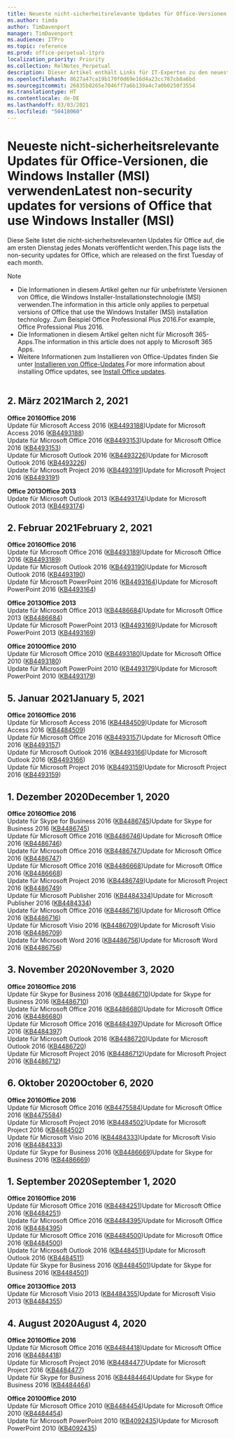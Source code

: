 ```yaml
---
title: Neueste nicht-sicherheitsrelevante Updates für Office-Versionen, die Windows Installer (MSI) verwenden
ms.author: timda
author: TimDavenport
manager: TimDavenport
ms.audience: ITPro
ms.topic: reference
ms.prod: office-perpetual-itpro
localization_priority: Priority
ms.collection: RelNotes_Perpetual
description: Dieser Artikel enthält Links für IT-Experten zu den neuesten nicht-sicherheitsrelevanten Updateinformationen für dauerhafte Versionen von Office 2016, Office 2013 und Office 2010
ms.openlocfilehash: 8627a47ca19b170f0d69e16d4a23cc787cb8a6bd
ms.sourcegitcommit: 26835b8265e7046ff7a6b139a4c7a0b0250f3554
ms.translationtype: HT
ms.contentlocale: de-DE
ms.lasthandoff: 03/03/2021
ms.locfileid: "50418060"
---
```

# <a name="latest-non-security-updates-for-versions-of-office-that-use-windows-installer-msi"></a><span data-ttu-id="afa14-103">Neueste nicht-sicherheitsrelevante Updates für Office-Versionen, die Windows Installer (MSI) verwenden</span><span class="sxs-lookup"><span data-stu-id="afa14-103">Latest non-security updates for versions of Office that use Windows Installer (MSI)</span></span>

<span data-ttu-id="afa14-104">Diese Seite listet die nicht-sicherheitsrelevanten Updates für Office auf, die am ersten Dienstag jedes Monats veröffentlicht werden.</span><span class="sxs-lookup"><span data-stu-id="afa14-104">This page lists the non-security updates for Office, which are released on the first Tuesday of each month.</span></span>

> [!NOTE]
> - <span data-ttu-id="afa14-105">Die Informationen in diesem Artikel gelten nur für unbefristete Versionen von Office, die Windows Installer-Installationstechnologie (MSI) verwenden.</span><span class="sxs-lookup"><span data-stu-id="afa14-105">The information in this article only applies to perpetual versions of Office that use the Windows Installer (MSI) installation technology.</span></span> <span data-ttu-id="afa14-106">Zum Beispiel Office Professional Plus 2016.</span><span class="sxs-lookup"><span data-stu-id="afa14-106">For example, Office Professional Plus 2016.</span></span>
> - <span data-ttu-id="afa14-107">Die Informationen in diesem Artikel gelten nicht für Microsoft 365-Apps.</span><span class="sxs-lookup"><span data-stu-id="afa14-107">The information in this article does not apply to Microsoft 365 Apps.</span></span>
> - <span data-ttu-id="afa14-108">Weitere Informationen zum Installieren von Office-Updates finden Sie unter [Installieren von Office-Updates](https://support.office.com/article/2ab296f3-7f03-43a2-8e50-46de917611c5).</span><span class="sxs-lookup"><span data-stu-id="afa14-108">For more information about installing Office updates, see [Install Office updates](https://support.office.com/article/2ab296f3-7f03-43a2-8e50-46de917611c5).</span></span>
<br/><br/>

## <a name="march-2-2021"></a><span data-ttu-id="afa14-109">2. März 2021</span><span class="sxs-lookup"><span data-stu-id="afa14-109">March 2, 2021</span></span>
<span data-ttu-id="afa14-110">**Office 2016**</span><span class="sxs-lookup"><span data-stu-id="afa14-110">**Office 2016**</span></span><br/>
<span data-ttu-id="afa14-111">Update für Microsoft Access 2016 ([KB4493188](https://support.microsoft.com/help/4493188))</span><span class="sxs-lookup"><span data-stu-id="afa14-111">Update for Microsoft Access 2016 ([KB4493188](https://support.microsoft.com/help/4493188))</span></span> </br> <span data-ttu-id="afa14-112">Update für Microsoft Office 2016 ([KB4493153](https://support.microsoft.com/help/4493153))</span><span class="sxs-lookup"><span data-stu-id="afa14-112">Update for Microsoft Office 2016 ([KB4493153](https://support.microsoft.com/help/4493153))</span></span> </br> <span data-ttu-id="afa14-113">Update für Microsoft Outlook 2016 ([KB4493226](https://support.microsoft.com/help/4493226))</span><span class="sxs-lookup"><span data-stu-id="afa14-113">Update for Microsoft Outlook 2016 ([KB4493226](https://support.microsoft.com/help/4493226))</span></span> </br> <span data-ttu-id="afa14-114">Update für Microsoft Project 2016 ([KB4493191](https://support.microsoft.com/help/4493191))</span><span class="sxs-lookup"><span data-stu-id="afa14-114">Update for Microsoft Project 2016 ([KB4493191](https://support.microsoft.com/help/4493191))</span></span> </br> 


<span data-ttu-id="afa14-115">**Office 2013**</span><span class="sxs-lookup"><span data-stu-id="afa14-115">**Office 2013**</span></span><br/>
<span data-ttu-id="afa14-116">Update für Microsoft Outlook 2013 ([KB4493174](https://support.microsoft.com/help/4493174))</span><span class="sxs-lookup"><span data-stu-id="afa14-116">Update for Microsoft Outlook 2013 ([KB4493174](https://support.microsoft.com/help/4493174))</span></span> </br> 


## <a name="february-2-2021"></a><span data-ttu-id="afa14-117">2. Februar 2021</span><span class="sxs-lookup"><span data-stu-id="afa14-117">February 2, 2021</span></span>
<span data-ttu-id="afa14-118">**Office 2016**</span><span class="sxs-lookup"><span data-stu-id="afa14-118">**Office 2016**</span></span><br/>
<span data-ttu-id="afa14-119">Update für Microsoft Office 2016 ([KB4493189](https://support.microsoft.com/help/4493189))</span><span class="sxs-lookup"><span data-stu-id="afa14-119">Update for Microsoft Office 2016 ([KB4493189](https://support.microsoft.com/help/4493189))</span></span> </br> <span data-ttu-id="afa14-120">Update für Microsoft Outlook 2016 ([KB4493190](https://support.microsoft.com/help/4493190))</span><span class="sxs-lookup"><span data-stu-id="afa14-120">Update for Microsoft Outlook 2016 ([KB4493190](https://support.microsoft.com/help/4493190))</span></span> </br> <span data-ttu-id="afa14-121">Update für Microsoft PowerPoint 2016 ([KB4493164](https://support.microsoft.com/help/4493164))</span><span class="sxs-lookup"><span data-stu-id="afa14-121">Update for Microsoft PowerPoint 2016 ([KB4493164](https://support.microsoft.com/help/4493164))</span></span> </br> 

<span data-ttu-id="afa14-122">**Office 2013**</span><span class="sxs-lookup"><span data-stu-id="afa14-122">**Office 2013**</span></span><br/>
<span data-ttu-id="afa14-123">Update für Microsoft Office 2013 ([KB4486684](https://support.microsoft.com/help/4486684))</span><span class="sxs-lookup"><span data-stu-id="afa14-123">Update for Microsoft Office 2013 ([KB4486684](https://support.microsoft.com/help/4486684))</span></span> </br>
<span data-ttu-id="afa14-124">Update für Microsoft PowerPoint 2013 ([KB4493169](https://support.microsoft.com/help/4493169))</span><span class="sxs-lookup"><span data-stu-id="afa14-124">Update for Microsoft PowerPoint 2013 ([KB4493169](https://support.microsoft.com/help/4493169))</span></span> </br>

<span data-ttu-id="afa14-125">**Office 2010**</span><span class="sxs-lookup"><span data-stu-id="afa14-125">**Office 2010**</span></span><br/>
<span data-ttu-id="afa14-126">Update für Microsoft Office 2010 ([KB4493180](https://support.microsoft.com/help/4493180))</span><span class="sxs-lookup"><span data-stu-id="afa14-126">Update for Microsoft Office 2010 ([KB4493180](https://support.microsoft.com/help/4493180))</span></span> </br>
<span data-ttu-id="afa14-127">Update für Microsoft PowerPoint 2010 ([KB4493179](https://support.microsoft.com/help/4493179))</span><span class="sxs-lookup"><span data-stu-id="afa14-127">Update for Microsoft PowerPoint 2010 ([KB4493179](https://support.microsoft.com/help/4493179))</span></span></br>


## <a name="january-5-2021"></a><span data-ttu-id="afa14-128">5. Januar 2021</span><span class="sxs-lookup"><span data-stu-id="afa14-128">January 5, 2021</span></span>
<span data-ttu-id="afa14-129">**Office 2016**</span><span class="sxs-lookup"><span data-stu-id="afa14-129">**Office 2016**</span></span></br>
<span data-ttu-id="afa14-130">Update für Microsoft Access 2016 ([KB4484509](https://support.microsoft.com/help/4484509))</span><span class="sxs-lookup"><span data-stu-id="afa14-130">Update for Microsoft Access 2016 ([KB4484509](https://support.microsoft.com/help/4484509))</span></span> </br>
<span data-ttu-id="afa14-131">Update für Microsoft Office 2016 ([KB4493157](https://support.microsoft.com/help/4493157))</span><span class="sxs-lookup"><span data-stu-id="afa14-131">Update for Microsoft Office 2016 ([KB4493157](https://support.microsoft.com/help/4493157))</span></span> </br>
<span data-ttu-id="afa14-132">Update für Microsoft Outlook 2016 ([KB4493166](https://support.microsoft.com/help/4493166))</span><span class="sxs-lookup"><span data-stu-id="afa14-132">Update for Microsoft Outlook 2016 ([KB4493166](https://support.microsoft.com/help/4493166))</span></span> </br>
<span data-ttu-id="afa14-133">Update für Microsoft Project 2016 ([KB4493159](https://support.microsoft.com/help/4493159))</span><span class="sxs-lookup"><span data-stu-id="afa14-133">Update for Microsoft Project 2016 ([KB4493159](https://support.microsoft.com/help/4493159))</span></span> </br>


## <a name="december-1-2020"></a><span data-ttu-id="afa14-134">1. Dezember 2020</span><span class="sxs-lookup"><span data-stu-id="afa14-134">December 1, 2020</span></span>
<span data-ttu-id="afa14-135">**Office 2016**</span><span class="sxs-lookup"><span data-stu-id="afa14-135">**Office 2016**</span></span><br/>
<span data-ttu-id="afa14-136">Update für Skype for Business 2016 ([KB4486745](https://support.microsoft.com/help/4486745))</span><span class="sxs-lookup"><span data-stu-id="afa14-136">Update for Skype for Business 2016 ([KB4486745](https://support.microsoft.com/help/4486745))</span></span> <br/>
<span data-ttu-id="afa14-137">Update für Microsoft Office 2016 ([KB4486746](https://support.microsoft.com/help/4486746))</span><span class="sxs-lookup"><span data-stu-id="afa14-137">Update for Microsoft Office 2016 ([KB4486746](https://support.microsoft.com/help/4486746))</span></span> <br/> <span data-ttu-id="afa14-138">Update für Microsoft Office 2016 ([KB4486747](https://support.microsoft.com/help/4486747))</span><span class="sxs-lookup"><span data-stu-id="afa14-138">Update for Microsoft Office 2016 ([KB4486747](https://support.microsoft.com/help/4486747))</span></span> <br/> <span data-ttu-id="afa14-139">Update für Microsoft Office 2016 ([KB4486668](https://support.microsoft.com/help/4486668))</span><span class="sxs-lookup"><span data-stu-id="afa14-139">Update for Microsoft Office 2016 ([KB4486668](https://support.microsoft.com/help/4486668))</span></span> <br/>
<span data-ttu-id="afa14-140">Update für Microsoft Project 2016 ([KB4486749](https://support.microsoft.com/help/4486749))</span><span class="sxs-lookup"><span data-stu-id="afa14-140">Update for Microsoft Project 2016 ([KB4486749](https://support.microsoft.com/help/4486749))</span></span> <br/> <span data-ttu-id="afa14-141">Update für Microsoft Publisher 2016 ([KB4484334](https://support.microsoft.com/help/4484334))</span><span class="sxs-lookup"><span data-stu-id="afa14-141">Update for Microsoft Publisher 2016 ([KB4484334](https://support.microsoft.com/help/4484334))</span></span> <br/> <span data-ttu-id="afa14-142">Update für Microsoft Office 2016 ([KB4486716](https://support.microsoft.com/help/4486716))</span><span class="sxs-lookup"><span data-stu-id="afa14-142">Update for Microsoft Office 2016 ([KB4486716](https://support.microsoft.com/help/4486716))</span></span> <br/> <span data-ttu-id="afa14-143">Update für Microsoft Visio 2016 ([KB4486709](https://support.microsoft.com/help/4486709))</span><span class="sxs-lookup"><span data-stu-id="afa14-143">Update for Microsoft Visio 2016 ([KB4486709](https://support.microsoft.com/help/4486709))</span></span> <br/>
<span data-ttu-id="afa14-144">Update für Microsoft Word 2016 ([KB4486756](https://support.microsoft.com/help/4486756))</span><span class="sxs-lookup"><span data-stu-id="afa14-144">Update for Microsoft Word 2016 ([KB4486756](https://support.microsoft.com/help/4486756))</span></span> <br/> 


## <a name="november-3-2020"></a><span data-ttu-id="afa14-145">3. November 2020</span><span class="sxs-lookup"><span data-stu-id="afa14-145">November 3, 2020</span></span>
<span data-ttu-id="afa14-146">**Office 2016**</span><span class="sxs-lookup"><span data-stu-id="afa14-146">**Office 2016**</span></span><br/>
<span data-ttu-id="afa14-147">Update für Skype for Business 2016 ([KB4486710](https://support.microsoft.com/help/4486710))</span><span class="sxs-lookup"><span data-stu-id="afa14-147">Update for Skype for Business 2016 ([KB4486710](https://support.microsoft.com/help/4486710))</span></span> <br/>
<span data-ttu-id="afa14-148">Update für Microsoft Office 2016 ([KB4486680](https://support.microsoft.com/help/4486680))</span><span class="sxs-lookup"><span data-stu-id="afa14-148">Update for Microsoft Office 2016 ([KB4486680](https://support.microsoft.com/help/4486680))</span></span> <br/>
<span data-ttu-id="afa14-149">Update für Microsoft Office 2016 ([KB4484397](https://support.microsoft.com/help/4484397))</span><span class="sxs-lookup"><span data-stu-id="afa14-149">Update for Microsoft Office 2016 ([KB4484397](https://support.microsoft.com/help/4484397))</span></span> <br/>
<span data-ttu-id="afa14-150">Update für Microsoft Outlook 2016 ([KB4486720](https://support.microsoft.com/help/4486720))</span><span class="sxs-lookup"><span data-stu-id="afa14-150">Update for Microsoft Outlook 2016 ([KB4486720](https://support.microsoft.com/help/4486720))</span></span> <br/>
<span data-ttu-id="afa14-151">Update für Microsoft Project 2016 ([KB4486712](https://support.microsoft.com/help/4486712))</span><span class="sxs-lookup"><span data-stu-id="afa14-151">Update for Microsoft Project 2016 ([KB4486712](https://support.microsoft.com/help/4486712))</span></span> <br/>


## <a name="october-6-2020"></a><span data-ttu-id="afa14-152">6. Oktober 2020</span><span class="sxs-lookup"><span data-stu-id="afa14-152">October 6, 2020</span></span>
<span data-ttu-id="afa14-153">**Office 2016**</span><span class="sxs-lookup"><span data-stu-id="afa14-153">**Office 2016**</span></span><br/>
<span data-ttu-id="afa14-154">Update für Microsoft Office 2016 ([KB4475584](https://support.microsoft.com/help/4475584))</span><span class="sxs-lookup"><span data-stu-id="afa14-154">Update for Microsoft Office 2016 ([KB4475584](https://support.microsoft.com/help/4475584))</span></span><br/>
<span data-ttu-id="afa14-155">Update für Microsoft Project 2016 ([KB4484502](https://support.microsoft.com/help/4484502))</span><span class="sxs-lookup"><span data-stu-id="afa14-155">Update for Microsoft Project 2016 ([KB4484502](https://support.microsoft.com/help/4484502))</span></span><br/>
<span data-ttu-id="afa14-156">Update für Microsoft Visio 2016 ([KB4484333](https://support.microsoft.com/help/4484333))</span><span class="sxs-lookup"><span data-stu-id="afa14-156">Update for Microsoft Visio 2016 ([KB4484333](https://support.microsoft.com/help/4484333))</span></span><br/>
<span data-ttu-id="afa14-157">Update für Skype for Business 2016 ([KB4486669](https://support.microsoft.com/help/4486669))</span><span class="sxs-lookup"><span data-stu-id="afa14-157">Update for Skype for Business 2016 ([KB4486669](https://support.microsoft.com/help/4486669))</span></span><br/> 

## <a name="september-1-2020"></a><span data-ttu-id="afa14-158">1. September 2020</span><span class="sxs-lookup"><span data-stu-id="afa14-158">September 1, 2020</span></span>
<span data-ttu-id="afa14-159">**Office 2016**</span><span class="sxs-lookup"><span data-stu-id="afa14-159">**Office 2016**</span></span><br/>
<span data-ttu-id="afa14-160">Update für Microsoft Office 2016 ([KB4484251](https://support.microsoft.com/help/4484251))</span><span class="sxs-lookup"><span data-stu-id="afa14-160">Update for Microsoft Office 2016 ([KB4484251](https://support.microsoft.com/help/4484251))</span></span><br/>
<span data-ttu-id="afa14-161">Update für Microsoft Office 2016 ([KB4484395](https://support.microsoft.com/help/4484395))</span><span class="sxs-lookup"><span data-stu-id="afa14-161">Update for Microsoft Office 2016 ([KB4484395](https://support.microsoft.com/help/4484395))</span></span><br/> <span data-ttu-id="afa14-162">Update für Microsoft Office 2016 ([KB4484500](https://support.microsoft.com/help/4484500))</span><span class="sxs-lookup"><span data-stu-id="afa14-162">Update for Microsoft Office 2016 ([KB4484500](https://support.microsoft.com/help/4484500))</span></span> <br/>
<span data-ttu-id="afa14-163">Update für Microsoft Outlook 2016 ([KB4484511](https://support.microsoft.com/help/4484511))</span><span class="sxs-lookup"><span data-stu-id="afa14-163">Update for Microsoft Outlook 2016 ([KB4484511](https://support.microsoft.com/help/4484511))</span></span> <br/>
<span data-ttu-id="afa14-164">Update für Skype for Business 2016 ([KB4484501](https://support.microsoft.com/help/4484501))</span><span class="sxs-lookup"><span data-stu-id="afa14-164">Update for Skype for Business 2016 ([KB4484501](https://support.microsoft.com/help/4484501))</span></span> <br/>

<span data-ttu-id="afa14-165">**Office 2013**</span><span class="sxs-lookup"><span data-stu-id="afa14-165">**Office 2013**</span></span><br/>
<span data-ttu-id="afa14-166">Update für Microsoft Visio 2013 ([KB4484355](https://support.microsoft.com/help/4484355))</span><span class="sxs-lookup"><span data-stu-id="afa14-166">Update for Microsoft Visio 2013 ([KB4484355](https://support.microsoft.com/help/4484355))</span></span><br/>

## <a name="august-4-2020"></a><span data-ttu-id="afa14-167">4. August 2020</span><span class="sxs-lookup"><span data-stu-id="afa14-167">August 4, 2020</span></span>

<span data-ttu-id="afa14-168">**Office 2016**</span><span class="sxs-lookup"><span data-stu-id="afa14-168">**Office 2016**</span></span><br/>
<span data-ttu-id="afa14-169">Update für Microsoft Office 2016 ([KB4484418](https://support.microsoft.com/help/4484418))</span><span class="sxs-lookup"><span data-stu-id="afa14-169">Update for Microsoft Office 2016 ([KB4484418](https://support.microsoft.com/help/4484418))</span></span><br/> <span data-ttu-id="afa14-170">Update für Microsoft Project 2016 ([KB4484477](https://support.microsoft.com/help/4484477))</span><span class="sxs-lookup"><span data-stu-id="afa14-170">Update for Microsoft Project 2016 ([KB4484477](https://support.microsoft.com/help/4484477))</span></span><br/>
<span data-ttu-id="afa14-171">Update für Skype for Business 2016 ([KB4484464](https://support.microsoft.com/help/4484464))</span><span class="sxs-lookup"><span data-stu-id="afa14-171">Update for Skype for Business 2016 ([KB4484464](https://support.microsoft.com/help/4484464))</span></span><br/> 

<span data-ttu-id="afa14-172">**Office 2010**</span><span class="sxs-lookup"><span data-stu-id="afa14-172">**Office 2010**</span></span><br/>
<span data-ttu-id="afa14-173">Update für Microsoft Office 2010 ([KB4484454](https://support.microsoft.com/help/4484454))</span><span class="sxs-lookup"><span data-stu-id="afa14-173">Update for Microsoft Office 2010 ([KB4484454](https://support.microsoft.com/help/4484454))</span></span><br/> <span data-ttu-id="afa14-174">Update für Microsoft PowerPoint 2010 ([KB4092435](https://support.microsoft.com/help/4092435))</span><span class="sxs-lookup"><span data-stu-id="afa14-174">Update for Microsoft PowerPoint 2010 ([KB4092435](https://support.microsoft.com/help/4092435))</span></span><br/> 

</br>